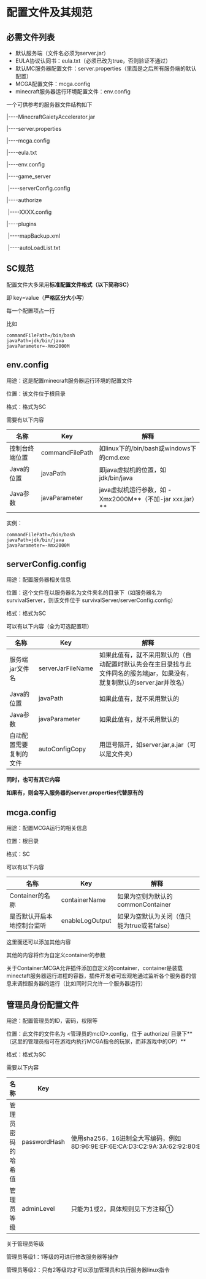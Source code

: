 # 配置文件及其规范

## 必需文件列表

- 默认服务端（文件名必须为server.jar）
- EULA协议认同书：eula.txt（必须已改为true，否则验证不通过）
- 默认MC服务器配置文件：server.properties（里面是之后所有服务端的默认配置）
- MCGA配置文件：mcga.config
- minecraft服务器运行环境配置文件：env.config

一个可供参考的服务器文件结构如下

|----MinecraftGaietyAccelerator.jar

|----server.properties

|----mcga.config

|----eula.txt

|----env.config

|----game_server

​			|----serverConfig.config

|----authorize

​			|----XXXX.config

|----plugins

​			|----mapBackup.xml

​			|----autoLoadList.txt

## SC规范

配置文件大多采用**标准配置文件格式（以下简称SC）**

即 key=value（**严格区分大小写**）

每一个配置项占一行

比如

```SC
commandFilePath=/bin/bash
javaPath=jdk/bin/java
javaParameter=-Xmx2000M
```

## env.config

用途：这是配置minecraft服务器运行环境的配置文件

位置：该文件位于根目录

格式：格式为SC

需要有以下内容

| 名称           | Key             | 解释                                                     |
| -------------- | --------------- | -------------------------------------------------------- |
| 控制台终端位置 | commandFilePath | 如linux下的/bin/bash或windows下的cmd.exe                 |
| Java的位置     | javaPath        | 即java虚拟机的位置，如jdk/bin/java                       |
| Java参数       | javaParameter   | java虚拟机运行参数，如 -Xmx2000M**（不加-jar xxx.jar）** |

实例：

```SC
commandFilePath=/bin/bash
javaPath=jdk/bin/java
javaParameter=-Xmx2000M
```

## serverConfig.config

用途：配置服务器相关信息

位置：这个文件在以服务器名为文件夹名的目录下（如服务器名为survivalServer，则该文件位于 survivalServer/serverConfig.config）

格式：格式为SC

可以有以下内容（全为可选配置项）

| 名称                   | Key               | 解释                                                         |
| ---------------------- | ----------------- | ------------------------------------------------------------ |
| 服务端jar文件名        | serverJarFileName | 如果此值有，就不采用默认的（自动配置时默认先会在主目录找与此文件同名的服务端jar，如果没有，就复制默认的server.jar并改名） |
| Java的位置             | javaPath          | 如果此值有，就不采用默认的                                   |
| Java参数               | javaParameter     | 如果此值有，就不采用默认的                                   |
| 自动配置需要复制的文件 | autoConfigCopy    | 用逗号隔开，如server.jar,a.jar（可以是文件夹）               |

**同时，也可有其它内容**

**如果有，则会写入服务器的server.properties代替原有的**

## mcga.config

用途：配置MCGA运行的相关信息

位置：根目录

格式：SC

可以有以下内容

| 名称                       | Key             | 解释                                        |
| -------------------------- | --------------- | ------------------------------------------- |
| Container的名称            | containerName   | 如果为空则为默认的commonContainer           |
| 是否默认开启本地控制台监听 | enableLogOutput | 如果为空默认为关闭（值只能为true或者false） |

这里面还可以添加其他内容

其他的内容将作为自定义container的参数

关于Container:MCGA允许插件添加自定义的container，container是装载minectaft服务器运行进程的容器，插件开发者可宏观地通过监听各个服务器的信息来调控服务器的运行（比如同时只允许一个服务器运行）

## 管理员身份配置文件

用途：配置管理员的ID，密码，权限等

位置：此文件的文件名为 <管理员的mcID>.config，位于 authorize/ 目录下**（这里的管理员指可在游戏内执行MCGA指令的玩家，而非游戏中的OP）**

格式：格式为SC

需要以下内容

| 名称               | Key          | 解释                                                         |
| ------------------ | ------------ | ------------------------------------------------------------ |
| 管理员密码的哈希值 | passwordHash | 使用sha256，16进制全大写编码，例如8D:96:9E:EF:6E:CA:D3:C2:9A:3A:62:92:80:E6:86:CF:0C:3F:5D:5A:86:AF:F3:CA:12:02:0C:92:3A:DC:6C:92 |
| 管理员等级         | adminLevel   | 只能为1或2，具体规则见下方注释①                              |

关于管理员等级

管理员等级1：1等级的可进行修改服务器等操作

管理员等级2：只有2等级的才可以添加管理员和执行服务器linux指令